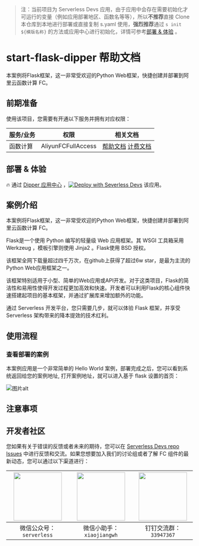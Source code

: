 
> 注：当前项目为 Serverless Devs 应用，由于应用中会存在需要初始化才可运行的变量（例如应用部署地区、函数名等等），所以**不推荐**直接 Clone 本仓库到本地进行部署或直接复制 s.yaml 使用，**强烈推荐**通过 `s init ${模版名称}` 的方法或应用中心进行初始化，详情可参考[部署 & 体验](#部署--体验) 。

# start-flask-dipper 帮助文档

<description>

本案例将Flask框架，这一非常受欢迎的Python Web框架，快捷创建并部署到阿里云函数计算 FC。

</description>

<codeUrl>



</codeUrl>
<preview>



</preview>


## 前期准备

使用该项目，您需要有开通以下服务并拥有对应权限：

<service>



| 服务/业务 |  权限  | 相关文档 |
| --- |  --- | --- |
| 函数计算 |  AliyunFCFullAccess | [帮助文档](https://help.aliyun.com/product/2508973.html) [计费文档](https://help.aliyun.com/document_detail/2512928.html) |

</service>

<remark>



</remark>

<disclaimers>



</disclaimers>

## 部署 & 体验

<appcenter>
   
:fire: 通过 [Dipper 应用中心](https://devs.console.aliyun.com/applications/createtemplate=start-flask-dipper) ，[![Deploy with Severless Devs](https://img.alicdn.com/imgextra/i1/O1CN01w5RFbX1v45s8TIXPz_!!6000000006118-55-tps-95-28.svg)](https://devs.console.aliyun.com/applications/createtemplate=start-flask-dipper) 该应用。
   
</appcenter>
<deploy>

</deploy>

## 案例介绍

<appdetail id="flushContent">

本案例将Flask框架，这一非常受欢迎的Python Web框架，快捷创建并部署到阿里云函数计算 FC。

Flask是一个使用 Python 编写的轻量级 Web 应用框架。其 WSGI 工具箱采用 Werkzeug ，模板引擎则使用 Jinja2 。Flask使用 BSD 授权。

该框架全网下载量超过四千万次，在github上获得了超过6w star，是最为主流的Python Web应用框架之一。

该框架特别适用于小型、简单的Web应用或API开发。对于这类项目，Flask的简洁性和易用性使得开发过程更加高效和快速。开发者可以利用Flask的核心组件快速搭建起项目的基本框架，并通过扩展库来增加额外的功能。

通过 Serverless 开发平台，您只需要几步，就可以体验 Flask 框架，并享受Serverless 架构带来的降本提效的技术红利。

</appdetail>

## 使用流程

<usedetail id="flushContent">

### 查看部署的案例
本案例应用是一个非常简单的 Hello World 案例，部署完成之后，您可以看到系统返回给您的案例地址, 打开案例地址，就可以进入基于 flask 设置的首页：

![图片alt](https://img.alicdn.com/imgextra/i1/O1CN01wlEjIY1MWwVhTwOwC_!!6000000001443-0-tps-1308-422.jpg)

</usedetail>

## 注意事项

<matters id="flushContent">
</matters>


<devgroup>


## 开发者社区

您如果有关于错误的反馈或者未来的期待，您可以在 [Serverless Devs repo Issues](https://github.com/serverless-devs/serverless-devs/issues) 中进行反馈和交流。如果您想要加入我们的讨论组或者了解 FC 组件的最新动态，您可以通过以下渠道进行：

<p align="center">  

| <img src="https://serverless-article-picture.oss-cn-hangzhou.aliyuncs.com/1635407298906_20211028074819117230.png" width="130px" > | <img src="https://serverless-article-picture.oss-cn-hangzhou.aliyuncs.com/1635407044136_20211028074404326599.png" width="130px" > | <img src="https://images.devsapp.cn/fc-faq/33947367.png" width="130px" > |
| --------------------------------------------------------------------------------------------------------------------------------- | --------------------------------------------------------------------------------------------------------------------------------- | --------------------------------------------------------------------------------------------------------------------------------- |
| <center>微信公众号：`serverless`</center>                                                                                         | <center>微信小助手：`xiaojiangwh`</center>                                                                                        | <center>钉钉交流群：`33947367`</center>                                                                                           |
</p>
</devgroup>
